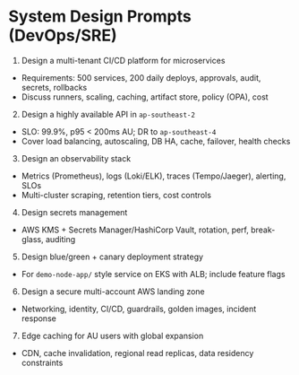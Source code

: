 # System Design Prompts (DevOps/SRE)

1. Design a multi-tenant CI/CD platform for microservices

- Requirements: 500 services, 200 daily deploys, approvals, audit, secrets, rollbacks
- Discuss runners, scaling, caching, artifact store, policy (OPA), cost

2. Design a highly available API in `ap-southeast-2`

- SLO: 99.9%, p95 < 200ms AU; DR to `ap-southeast-4`
- Cover load balancing, autoscaling, DB HA, cache, failover, health checks

3. Design an observability stack

- Metrics (Prometheus), logs (Loki/ELK), traces (Tempo/Jaeger), alerting, SLOs
- Multi-cluster scraping, retention tiers, cost controls

4. Design secrets management

- AWS KMS + Secrets Manager/HashiCorp Vault, rotation, perf, break-glass, auditing

5. Design blue/green + canary deployment strategy

- For `demo-node-app/` style service on EKS with ALB; include feature flags

6. Design a secure multi-account AWS landing zone

- Networking, identity, CI/CD, guardrails, golden images, incident response

7. Edge caching for AU users with global expansion

- CDN, cache invalidation, regional read replicas, data residency constraints
